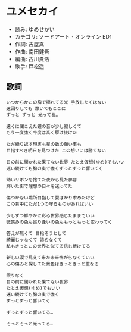 ユメセカイ
===========

- 読み: ゆめせかい
- カテゴリ: ソードアート・オンライン ED1
- 作詞: 古屋真
- 作曲: 南田健吾
- 編曲: 古川貴浩
- 歌手: 戸松遥


歌詞
-----

    いつからかこの胸で揺れてる光 手放したくはない
    遠回りしても 躓いてもここに
    ずっと ずっと 光ってる…

    遠くに聞こえた鐘の音が少し寂しくて
    もう一度強く今度は高く駆け抜けた

    ただ繰り返す現実も星の数の願い事も
    目指すべき明日を見つけた この想いには勝てない

    目の前に開かれた果てない世界 たとえ仮想(ゆめ)でもいい
    迷い続けても胸の奥で強くずっとずっと響いてく

    幼いリボンを捨てた夜から見た夢は
    輝いた街で理想の日々を送ってた

    傷つかない場所目指して翼ばかり求めたけど
    この背中にただ1つの守るものがあればいい

    少しずつ鮮やかに彩る世界感じたままでいい
    微笑みの色も巡り逢いの色ももっともっと変わってく

    答えが無くて 目指そうとして
    綺麗じゃなくて 諦めなくて
    私もきっとこの世界と似てる信じ続けてる

    新しい涙で見えて来た未来怖がらなくていい
    心の傷みと探してた景色はきっときっと重なる

    限りなく
    目の前に開かれた果てない世界
    たとえ仮想(ゆめ)でもいい
    迷い続けても胸の奥で強く
    ずっとずっと響いてく

    ずっとずっと響いてる…

    そっとそっと光ってる…

